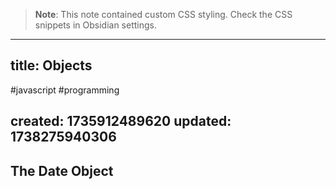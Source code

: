 
> **Note**: This note contained custom CSS styling. Check the CSS snippets in Obsidian settings.

---
title: Objects
---

#javascript #programming

created: 1735912489620
updated: 1738275940306
---


<!--#region styles-->

<!--#endregion-->

## The Date Object